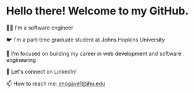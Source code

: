 # Hello there! Welcome to my GitHub.

:technologist: I'm a software engineer

:bird: I'm a part-time graduate student at Johns Hopkins University

:floppy_disk: I'm focused on building my career in web development and software engineering

:link: Let's connect on LinkedIn!

📫 How to reach me: jmogave1@jhu.edu
